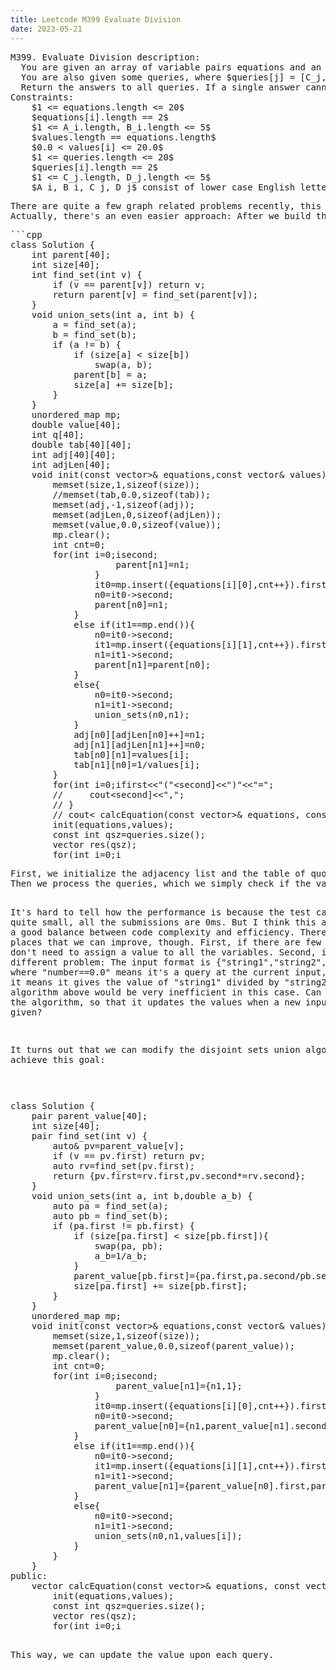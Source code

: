 ```yaml
---
title: Leetcode M399 Evaluate Division
date: 2023-05-21
---
```

<html>
<script src="https://yjian012.github.io/Yi-blog/mathJax.js"></script>
<body>
<pre>
M399. Evaluate Division description:
  You are given an array of variable pairs equations and an array of real numbers values, where $equations[i] = [A_i, B_i]$ and $values[i]$ represent the equation $A_i / B_i = values[i]$. Each $A_i$ or $B_i$ is a string that represents a single variable.
  You are also given some queries, where $queries[j] = [C_j, D_j]$ represents the jth query where you must find the answer for $C_j / D_j = ?$.
  Return the answers to all queries. If a single answer cannot be determined, return $-1.0$.
Constraints:
    $1 <= equations.length <= 20$
    $equations[i].length == 2$
    $1 <= A_i.length, B_i.length <= 5$
    $values.length == equations.length$
    $0.0 < values[i] <= 20.0$
    $1 <= queries.length <= 20$
    $queries[i].length == 2$
    $1 <= C_j.length, D_j.length <= 5$
    $A_i, B_i, C_j, D_j$ consist of lower case English letters and digits.
</pre>
<pre>
There are quite a few graph related problems recently, this is an interesting one. The first intuition would be finding the shortest path, or just any path, and then multiplying the numbers. But come to think about it, it would be a waste of resources if we find the path for each query. Instead, we can store the previous results for future use.
Actually, there's an even easier approach: After we build the graph, we can simply assign a value for each variable based on the equations. Here is an example:
</pre>
<pre class="markdown">
```cpp
class Solution {
    int parent[40];
    int size[40];
    int find_set(int v) {
        if (v == parent[v]) return v;
        return parent[v] = find_set(parent[v]);
    }
    void union_sets(int a, int b) {
        a = find_set(a);
        b = find_set(b);
        if (a != b) {
            if (size[a] < size[b])
                swap(a, b);
            parent[b] = a;
            size[a] += size[b];
        }
    }
    unordered_map<string,int> mp;
    double value[40];
    int q[40];
    double tab[40][40];
    int adj[40][40];
    int adjLen[40];
    void init(const vector<vector<string>>& equations,const vector<double>& values){
        memset(size,1,sizeof(size));
        //memset(tab,0.0,sizeof(tab));
        memset(adj,-1,sizeof(adj));
        memset(adjLen,0,sizeof(adjLen));
        memset(value,0.0,sizeof(value));
        mp.clear();
        int cnt=0;
        for(int i=0;i<equations.size();++i){
            auto it0=mp.find(equations[i][0]),it1=mp.find(equations[i][1]);
            int n0,n1;
            if(it0==mp.end()){
                if(it1==mp.end()){
                    it1=mp.insert({equations[i][1],cnt++}).first;
                    n1=it1->second;
                    parent[n1]=n1;
                }
                it0=mp.insert({equations[i][0],cnt++}).first;
                n0=it0->second;
                parent[n0]=n1;
            }
            else if(it1==mp.end()){
                n0=it0->second;
                it1=mp.insert({equations[i][1],cnt++}).first;
                n1=it1->second;
                parent[n1]=parent[n0];
            }
            else{
                n0=it0->second;
                n1=it1->second;
                union_sets(n0,n1);
            }
            adj[n0][adjLen[n0]++]=n1;
            adj[n1][adjLen[n1]++]=n0;
            tab[n0][n1]=values[i];
            tab[n1][n0]=1/values[i];
        }
        for(int i=0;i<cnt;++i){
            if(parent[i]!=i) continue;
            value[i]=1;
            q[0]=i;
            int l=0,r=1;
            while(l<r){
                int curr=q[l++];
                for(int j=0;j<adjLen[curr];++j){
                    int nei=adj[curr][j];
                    double& v=value[nei];
                    if(v==0.0){
                        v=value[curr]/tab[curr][nei];
                        q[r++]=nei;
                    }
                }
            }
        }
        // for(auto it=mp.begin();it!=mp.end();++it){
        //     cout<<it->first<<"("<<parent[it->second]<<")"<<"=";
        //     cout<<value[it->second]<<",";
        // }
        // cout<<endl;
    }
public:
    vector<double> calcEquation(const vector<vector<string>>& equations, const vector<double>& values, const vector<vector<string>>& queries) {
        init(equations,values);
        const int qsz=queries.size();
        vector<double> res(qsz);
        for(int i=0;i<qsz;++i){
            if(mp.find(queries[i][0])==mp.end()||mp.find(queries[i][1])==mp.end()){res[i]=-1;continue;}
            auto v0=mp[queries[i][0]],v1=mp[queries[i][1]];
            if(v0==v1){res[i]=1;continue;}
            if(find_set(v0)!=find_set(v1)){res[i]=-1;continue;}
            res[i]=value[v0]/value[v1];
        }
        return res;
    }
};
```
</pre>
<pre>
First, we initialize the adjacency list and the table of quotients. We read the equations and use disjoint set union algorithm to find the connected components. After that, we find the root of each component and assign $1$ to its value, then update the values of all the other variables in the component based on the table with bfs.
Then we process the queries, which we simply check if the variables are both known and if they are in the same component, if so we divide their values to get the result.

It's hard to tell how the performance is because the test cases are quite small, all the submissions are 0ms. But I think this algorithm is a good balance between code complexity and efficiency. There are a few places that we can improve, though. First, if there are few queries, we don't need to assign a value to all the variables. Second, imagine a different problem: The input format is {"string1","string2","number"}, where "number==0.0" means it's a query at the current input, otherwise it means it gives the value of "string1" divided by "string2". The algorithm above would be very inefficient in this case. Can we modify the algorithm, so that it updates the values when a new input is given?

It turns out that we can modify the disjoint sets union algorithm to achieve this goal:
</pre>

<pre class="markdown">
class Solution {
    pair<int,double> parent_value[40];
    int size[40];
    pair<int,double> find_set(int v) {
        auto& pv=parent_value[v];
        if (v == pv.first) return pv;
        auto rv=find_set(pv.first);
        return {pv.first=rv.first,pv.second*=rv.second};
    }
    void union_sets(int a, int b,double a_b) {
        auto pa = find_set(a);
        auto pb = find_set(b);
        if (pa.first != pb.first) {
            if (size[pa.first] < size[pb.first]){
                swap(pa, pb);
                a_b=1/a_b;
            }
            parent_value[pb.first]={pa.first,pa.second/pb.second/a_b};
            size[pa.first] += size[pb.first];
        }
    }
    unordered_map<string,int> mp;
    void init(const vector<vector<string>>& equations,const vector<double>& values){
        memset(size,1,sizeof(size));
        memset(parent_value,0.0,sizeof(parent_value));
        mp.clear();
        int cnt=0;
        for(int i=0;i<equations.size();++i){
            auto it0=mp.find(equations[i][0]),it1=mp.find(equations[i][1]);
            int n0,n1;
            if(it0==mp.end()){
                if(it1==mp.end()){
                    it1=mp.insert({equations[i][1],cnt++}).first;
                    n1=it1->second;
                    parent_value[n1]={n1,1};
                }
                it0=mp.insert({equations[i][0],cnt++}).first;
                n0=it0->second;
                parent_value[n0]={n1,parent_value[n1].second*values[i]};
            }
            else if(it1==mp.end()){
                n0=it0->second;
                it1=mp.insert({equations[i][1],cnt++}).first;
                n1=it1->second;
                parent_value[n1]={parent_value[n0].first,parent_value[n0].second/values[i]};
            }
            else{
                n0=it0->second;
                n1=it1->second;
                union_sets(n0,n1,values[i]);
            }
        }
    }
public:
    vector<double> calcEquation(const vector<vector<string>>& equations, const vector<double>& values, const vector<vector<string>>& queries) {
        init(equations,values);
        const int qsz=queries.size();
        vector<double> res(qsz);
        for(int i=0;i<qsz;++i){
            if(mp.find(queries[i][0])==mp.end()||mp.find(queries[i][1])==mp.end()){res[i]=-1;continue;}
            auto v0=mp[queries[i][0]],v1=mp[queries[i][1]];
            if(v0==v1){res[i]=1;continue;}
            if(find_set(v0).first!=find_set(v1).first){res[i]=-1;continue;}
            res[i]=parent_value[v0].second/parent_value[v1].second;
        }
        return res;
    }
};
</pre>
<pre>
This way, we can update the value upon each query.
</pre>
</body>
</html>